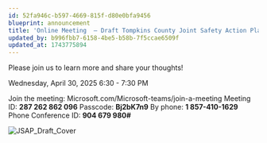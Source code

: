 ```yaml
---
id: 52fa946c-b597-4669-815f-d80e0bfa9456
blueprint: announcement
title: 'Online Meeting  – Draft Tompkins County Joint Safety Action Plan'
updated_by: b996fbb7-6158-4be5-b58b-7f5ccae6509f
updated_at: 1743775894
---
```

Please join us to learn more and share your thoughts!

Wednesday, April 30, 2025
6:30 - 7:30 PM

Join the meeting:
Microsoft.com/Microsoft-teams/join-a-meeting
Meeting ID: **287 262 862 096**
Passcode: **Bj2bK7n9**
By phone: **1 857-410-1629**
Phone Conference ID: **904 679 980#**

![JSAP_Draft_Cover](/assets/cov_tompkinscounty_jsap_apr25_v8.png)